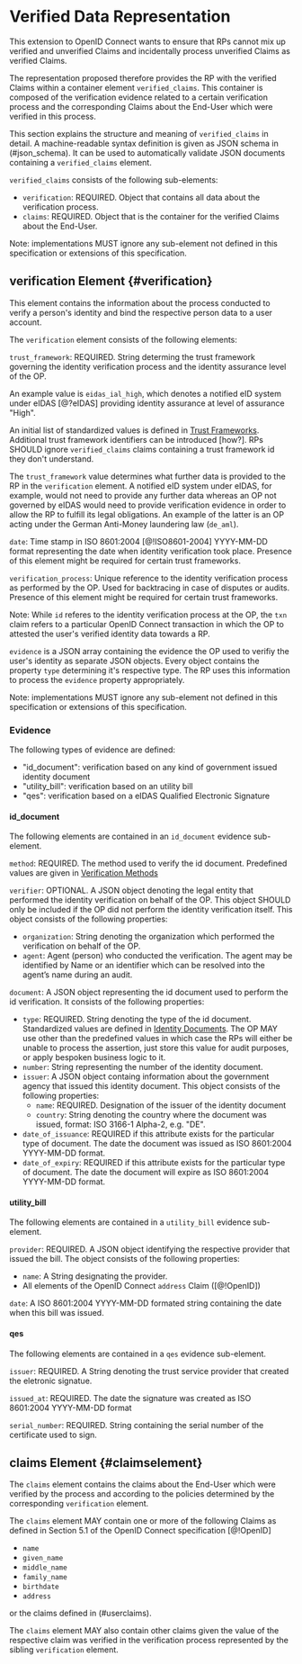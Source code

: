 # Verified Data Representation 

This extension to OpenID Connect wants to ensure that RPs cannot mix up verified and unverified Claims and incidentally process unverified Claims as verified Claims. 

The representation proposed therefore provides the RP with the verified Claims within a container element `verified_claims`. This container is composed of the verification evidence related to a certain verification process and the corresponding Claims about the End-User which were verified in this process.

This section explains the structure and meaning of `verified_claims` in detail. A machine-readable syntax definition is given as JSON schema in (#json_schema). It can be used to automatically validate JSON documents containing a  `verified_claims` element. 

`verified_claims` consists of the following sub-elements:

* `verification`: REQUIRED. Object that contains all data about the verification process.
* `claims`: REQUIRED. Object that is the container for the verified Claims about the End-User. 

Note: implementations MUST ignore any sub-element not defined in this specification or extensions of this specification. 

## verification Element {#verification}

This element contains the information about the process conducted to verify a person's identity and bind the respective person data to a user account.

The `verification` element consists of the following elements: 

`trust_framework`: REQUIRED. String determing the trust framework governing the identity verification process and the identity assurance level of the OP. 

An example value is `eidas_ial_high`, which denotes a notified eID system under eIDAS [@?eIDAS] providing identity assurance at level of assurance "High".

An initial list of standardized values is defined in [Trust Frameworks](#predefined_values_tf). Additional trust framework identifiers can be introduced [how?]. RPs SHOULD ignore `verified_claims` claims containing a trust framework id they don't understand.

The `trust_framework` value determines what further data is provided to the RP in the `verification` element. A notified eID system under eIDAS, for example, would not need to provide any further data whereas an OP not governed by eIDAS would need to provide verification evidence in order to allow the RP to fulfill its legal obligations. An example of the latter is an OP acting under the German Anti-Money laundering law (`de_aml`).

`date`: Time stamp in ISO 8601:2004 [@!ISO8601-2004] YYYY-MM-DD format representing the date when identity verification took place. Presence of this element might be required for certain trust frameworks. 

`verification_process`: Unique reference to the identity verification process as performed by the OP. Used for backtracing in case of disputes or audits. Presence of this element might be required for certain trust frameworks. 

Note: While `id` referes to the identity verification process at the OP, the `txn` claim refers to a particular OpenID Connect transaction in which the OP to attested the user's verified identity data towards a RP. 

`evidence` is a JSON array containing the evidence the OP used to verifiy the user's identity as separate JSON objects. Every object contains the property `type` determining it's respective type. The RP uses this information to process the `evidence` property appropriately. 

Note: implementations MUST ignore any sub-element not defined in this specification or extensions of this specification. 

### Evidence 

The following types of evidence are defined:

* "id_document": verification based on any kind of government issued identity document 
* "utility_bill": verification based on an utility bill
* "qes": verification based on a eIDAS Qualified Electronic Signature

#### id_document

The following elements are contained in an `id_document` evidence sub-element. 

`method`: REQUIRED. The method used to verify the id document. Predefined values are given in  [Verification Methods](#predefined_values_vm)

`verifier`: OPTIONAL. A JSON object denoting the legal entity that performed the identity verification on behalf of the OP. This object SHOULD only be included if the OP did not perform the identity verification itself. This object consists of the following properties:

* `organization`: String denoting the organization which performed the verification on behalf of the OP. 
* `agent`: Agent (person) who conducted the verification. The agent may be identified by Name or an identifier which can be resolved into the agent’s name during an audit.

`document`: A JSON object representing the id document used to perform the id verification. It consists of the following properties:

* `type`: REQUIRED. String denoting the type of the id document. Standardized values are defined in [Identity Documents](#predefined_values_idd). The OP MAY use other than the predefined values in which case the RPs will either be unable to process the assertion, just store this value for audit purposes, or apply bespoken business logic to it.
* `number`: String representing the number of the identity document.
* `issuer`: A JSON object containg information about the government agency that issued this identity document. This object consists of the following properties:
	*  `name`: REQUIRED. Designation of the issuer of the identity document
	*  `country`: String denoting the country where the document was issued, format: ISO 3166-1 Alpha-2, e.g. "DE".
* `date_of_issuance`: REQUIRED if this attribute exists for the particular type of document. The date the document was issued as ISO 8601:2004 YYYY-MM-DD format.
* `date_of_expiry`: REQUIRED if this attribute exists for the particular type of document. The date the document will expire as ISO 8601:2004 YYYY-MM-DD format. 

#### utility_bill

The following elements are contained in a `utility_bill` evidence sub-element. 

`provider`: REQUIRED. A JSON object identifying the respective provider that issued the bill. The object consists of the following properties:

* `name`: A String designating the provider.
* All elements of the OpenID Connect `address` Claim ([@!OpenID])

`date`: A ISO 8601:2004 YYYY-MM-DD formated string containing the date when this bill was issued.

#### qes

The following elements are contained in a `qes` evidence sub-element. 

`issuer`: REQUIRED. A String denoting the trust service provider that created the eletronic signatue. 

`issued_at`: REQUIRED. The date the signature was created as ISO 8601:2004 YYYY-MM-DD format

`serial_number`: REQUIRED. String containing the serial number of the certificate used to sign.


## claims Element {#claimselement}

The `claims` element contains the claims about the End-User which were verified by the process and according to the policies determined by the corresponding `verification` element. 

The `claims` element MAY contain one or more of the following Claims as defined in Section 5.1 of the OpenID Connect specification [@!OpenID]

* `name`
* `given_name`
* `middle_name`
* `family_name`
* `birthdate`
* `address`

or the claims defined in (#userclaims).

The `claims` element MAY also contain other claims given the value of the respective claim was verified in the verification process represented by the sibling `verification` element. 
